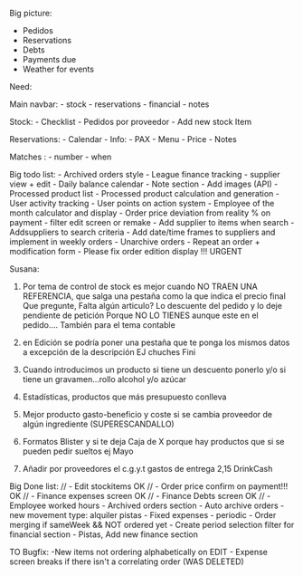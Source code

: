 Big picture: 

- Pedidos
- Reservations
- Debts
- Payments due
- Weather for events

Need: 

Main navbar:
    - stock
    - reservations
    - financial 
    - notes

Stock:
        - Checklist
        - Pedidos por proveedor
        - Add new stock Item
        
Reservations: 
        - Calendar
        - Info: 
            - PAX
            - Menu
            - Price
            - Notes
        
Matches : 
        - number
        - when

Big todo list:
        - Archived orders style
        - League finance tracking
        - supplier view + edit
        - Daily balance calendar
        - Note section
        - Add images (API)
        - Processed product list
        - Processed product calculation and generation
        - User activity tracking
        - User points on action system
        - Employee of the month calculator and display
        - Order price deviation from reality % on payment
        - filter edit screen or remake
        - Add supplier to items when search
        - Addsuppliers to search criteria
        - Add date/time frames to suppliers and implement in weekly orders
        - Unarchive orders 
        - Repeat an order + modification form
        - Please fix order edition display !!! URGENT


Susana: 

1. Por tema de control de stock es mejor cuando NO TRAEN UNA REFERENCIA, que salga una pestaña como la que indica el      precio final
Que pregunte, 
Falta algún articulo?
Lo descuente del pedido y lo deje pendiente de petición 
Porque NO LO TIENES aunque este en el pedido….
También para el tema contable

2. en Edición se podría poner una pestaña que te ponga los mismos datos a excepción de la descripción EJ chuches Fini
3. Cuando introducimos un producto si tiene un descuento ponerlo y/o si tiene un gravamen…rollo alcohol y/o azúcar
4. Estadísticas, productos que más presupuesto conlleva
5. Mejor producto gasto-beneficio y coste si se cambia proveedor de algún ingrediente (SUPERESCANDALLO)
6. Formatos Blister y si te deja Caja de X porque hay productos que si se pueden pedir sueltos ej Mayo
7. Añadir por proveedores el c.g.y.t gastos de entrega 2,15 DrinkCash


Big Done list:
        // - Edit stockitems OK
        // - Order price confirm on payment!!! OK
        // - Finance expenses screen OK
        // - Finance Debts screen OK
        // - Employee worked hours
        - Archived orders section
        - Auto archive orders
        - new movement type: alquiler pistas
        - Fixed expenses - periodic
        - Order merging if sameWeek && NOT ordered yet
        - Create period selection filter for financial section
        - Pistas, Add new finance section



TO Bugfix:
        -New items not ordering alphabetically on EDIT
        - Expense screen breaks if there isn't a correlating order (WAS DELETED)

